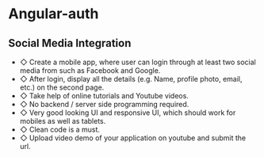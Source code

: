 # Angular-auth
 
 ## Social Media Integration

- ◇ Create a mobile app, where user can login through at least
two social media from such as Facebook and Google.
- ◇ After login, display all the details (e.g. Name, profile photo,
email, etc.) on the second page.
- ◇ Take help of online tutorials and Youtube videos.
- ◇ No backend / server side programming required.
- ◇ Very good looking UI and responsive UI, which should work
for mobiles as well as tablets.
- ◇ Clean code is a must.
- ◇ Upload video demo of your application on youtube and
submit the url.
